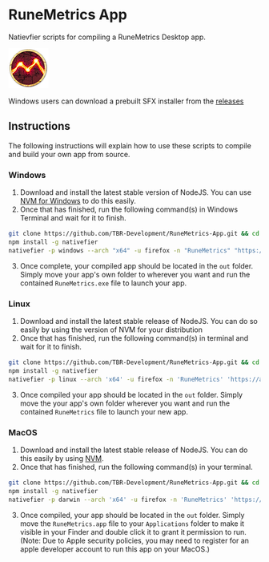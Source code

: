 # RuneMetrics App
Natievfier scripts for compiling a RuneMetrics Desktop app.

![RuneMetrics][ICON]

Windows users can download a prebuilt SFX installer from the [releases][RELEASES]

 
## Instructions
The following instructions will explain how to use these scripts to compile and build your own app from source.

### Windows

1. Download and install the latest stable version of NodeJS. You can use [NVM for Windows][NVM_WINDOWS] to do this easily.
2. Once that has finished, run the following command(s) in Windows Terminal and wait for it to finish.
 ```sh
 git clone https://github.com/TBR-Development/RuneMetrics-App.git && cd RuneMetrics-App
 npm install -g nativefier
 nativefier -p windows --arch "x64" -u firefox -n "RuneMetrics" "https://apps.runescape.com/runemetrics/app/" --tray true --asar --enable-es3-apis --background-color "#333333" --icon "res/icon.ico" --internal-urls "(.*?)(account\.jagex\.com|apps\.runescape\.com)(.*?)" "out"
 ```
3. Once complete, your compiled app should be located in the `out` folder. Simply move your app's own folder to wherever you want and run the contained `RuneMetrics.exe` file to launch your app.

### Linux

1. Download and install the latest stable release of NodeJS. You can do so easily by using the version of NVM for your distribution
2. Once that has finished, run the following command(s) in terminal and wait for it to finish.
 ```sh
 git clone https://github.com/TBR-Development/RuneMetrics-App.git && cd RuneMetrics-App
 npm install -g nativefier
 nativefier -p linux --arch 'x64' -u firefox -n 'RuneMetrics' 'https://apps.runescape.com/runemetrics/app/' --tray true --asar --enable-es3-apis --background-color '#333333' --icon 'res/icon.ico' --internal-urls '(.*?)(account\.jagex\.com|apps\.runescape\.com)(.*?)' 'out'
 ```
3. Once compiled your app should be located in the `out` folder. Simply move the your app's own folder wherever you want and run the contained `RuneMetrics` file to launch your new app.

### MacOS

1. Download and install the latest stable release of NodeJS. You can do this easily by using [NVM][NVM_HOMEBREW].
2. Once that has finished, run the following command(s) in your terminal.
 ```sh
 git clone https://github.com/TBR-Development/RuneMetrics-App.git && cd RuneMetrics-App
 npm install -g nativefier
 nativefier -p darwin --arch 'x64' -u firefox -n 'RuneMetrics' 'https://apps.runescape.com/runemetrics/app/' --tray true --darwin-dark-mode-support true --bounce true --counter true --enable-es3-apis --icon 'res/icon.ico' --internal-urls '(.*?)(account\.jagex\.com|apps\.runescape\.com)(.*?)' 'out'
 ```
3. Once compiled, your app should be located in the `out` folder. Simply move the `RuneMetrics.app` file to your `Applications` folder to make it visible in your Finder and double click it to grant it permission to run. (Note: Due to Apple security policies, you may need to register for an apple developer account to run this app on your MacOS.)

[NVM_WINDOWS]: https://github.com/coreybutler/nvm-windows

[NVM_HOMEBREW]: https://collabnix.com/how-to-install-and-configure-nvm-on-mac-os

[ICON]: res/icon.png

[RELEASES]: https://github.com/TBR-Development/RuneMetrics-App/releases
